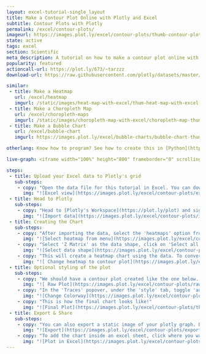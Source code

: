 ```yaml
---
layout: excel-tutorial-single_layout
title: Make a Contour Plot Online with Plotly and Excel
subtitle: Contour Plots with Plotly
permalink: /excel/contour-plots/
imageurl: https://images.plot.ly/excel/contour-plots/thumb-contour-plot-in-excel.jpg
state: active
tags: excel
section: Scientific
meta_description: A tutorial on how to make a contour plot online with Excel.
popularity: featured
actioncall-url: https://plot.ly/673/~tarzzz
download-url: https://raw.githubusercontent.com/plotly/datasets/master/volcano.csv

similar:
 - title: Make a Heatmap
   url: /excel/heatmap
   imgurl: /static/images/heat-map-with-excel/thum-heat-map-with-excel.png
 - title: Make a Choropleth Map
   url: /excel/choropleth-maps
   imgurl: /static/images/choropleth-map-with-excel/choropleth-map-thumb.png
 - title: Make a Bubble Chart
   url: /excel/bubble-chart
   imgurl: https://images.plot.ly/excel/bubble-charts/bubble-chart-thumb.png

otherlang: Know how to program? See how to create this in [Python](https://plot.ly/python/contour-plots/) or [R](https://plot.ly/r/contour-plots/).

live-graph: <iframe width="100%" height="800" frameborder="0" scrolling="no" src="https://plot.ly/~tarzzz/680.embed"></iframe>

steps:
 - title: Upload your Excel data to Plotly's grid
   sub-steps:
    - copy: "Open the data file for this tutorial in Excel. You can download the file here in [CSV format](https://raw.githubusercontent.com/plotly/datasets/master/volcano.csv)"
      img: "![Excel view](https://images.plot.ly/excel/contour-plots/excel-data-contour-plot.jpg)"
 - title: Head to Plotly
   sub-steps:
    - copy: "Head to [Plotly's Workspace](https://plot.ly/plot) and sign into your free Chart Studio account. Go to 'Import', click 'Upload a file', then choose your Excel file to upload. Your Excel file will now open in Plotly's grid. For more about Plotly's grid, see [this tutorial](/add-data-to-the-plotly-grid/)"
      img: "![Import data](https://images.plot.ly/excel/contour-plots/import-data-contour-plot.jpg)"
 - title: Creating the Chart
   sub-steps:
    - copy: "After importing the data, select the 'heatmaps' option from 'Choose Plot Type' dropdown. "
      img: "![Select heatmap from menu](https://images.plot.ly/excel/contour-plots/choose-from-menu.jpg)"
    - copy: "Select 'Z Matrix' as the data shape, click on 'Select all columns', and then on the 'Make Heatmap' button to create the plot."
      img: "![Select data shape](https://images.plot.ly/excel/contour-plots/select-data-shape.jpg)"
    - copy: "This will create a heatmap chart using the data. To convert the heatmap to a contour plot, we need to select 'Contour map' from the TRACE popover, as shown in the figure below."
      img: "![ Change heatmap to contour plot](https://images.plot.ly/excel/contour-plots/select-contour-plot-from-popover.jpg)"
 - title: Optional styling of the plot
   sub-steps:
    - copy: "We should have a contour plot created like the one below. Now we are going to style it to make it more presentable."
      img: "![ Raw Plot](https://images.plot.ly/excel/contour-plots/raw-plot.jpg)"
    - copy: "In the 'Traces' popover, under the 'style' tab, toggle 'auto-color' to off, and then select one of the styles from the list below."
      img: "![Change Colorway](https://images.plot.ly/excel/contour-plots/select-colorways.jpg)"
    - copy: "This is how the final chart looks like!"
      img: "![Final Plot](https://images.plot.ly/excel/contour-plots/thumb-contour-plot-in-excel.jpg)"
 - title: Export & Share
   sub-steps:
    - copy: "You can also export a static image of your plotly graph. Download an image of your Plotly graph by clicking EXPORT on the toolbar."
      img: "![Export](https://images.plot.ly/excel/contour-plots/export-image.jpg)"
    - copy: "To add the chart inside an excel sheet, click where you want to insert the picture inside Excel. On the INSERT tab inside Excel, in the ILLUSTRATIONS group, click PICTURE. Locate the Plotly graph image that you downloaded and then double-click it."
      img: "![Plot in Excel](https://images.plot.ly/excel/contour-plots/excel-contour-plot.jpg)"
---
```

